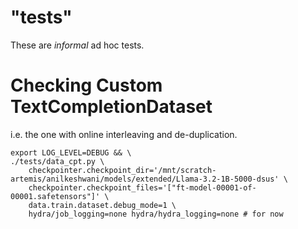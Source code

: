 # "tests"

These are _informal_ ad hoc tests.

# Checking Custom TextCompletionDataset

i.e. the one with online interleaving and de-duplication.

```
export LOG_LEVEL=DEBUG && \
./tests/data_cpt.py \
    checkpointer.checkpoint_dir='/mnt/scratch-artemis/anilkeshwani/models/extended/Llama-3.2-1B-5000-dsus' \
    checkpointer.checkpoint_files='["ft-model-00001-of-00001.safetensors"]' \
    data.train.dataset.debug_mode=1 \
    hydra/job_logging=none hydra/hydra_logging=none # for now
```
